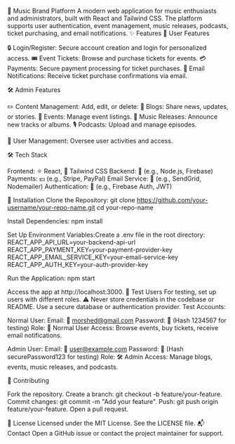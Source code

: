 🎵 Music Brand Platform
A modern web application for music enthusiasts and administrators, built with React and Tailwind CSS. The platform supports user authentication, event management, music releases, podcasts, ticket purchasing, and email notifications.
✨ Features
👤 User Features

🔒 Login/Register: Secure account creation and login for personalized access.
🎟️ Event Tickets: Browse and purchase tickets for events.
💳 Payments: Secure payment processing for ticket purchases.
📧 Email Notifications: Receive ticket purchase confirmations via email.

🛠️ Admin Features

✏️ Content Management: Add, edit, or delete:
📝 Blogs: Share news, updates, or stories.
🎉 Events: Manage event listings.
🎸 Music Releases: Announce new tracks or albums.
🎙️ Podcasts: Upload and manage episodes.


👥 User Management: Oversee user activities and access.

🛠️ Tech Stack

Frontend: ⚛️ React, 🎨 Tailwind CSS
Backend: 🔧 (e.g., Node.js, Firebase)
Payments: 💵 (e.g., Stripe, PayPal)
Email Service: 📧 (e.g., SendGrid, Nodemailer)
Authentication: 🔐 (e.g., Firebase Auth, JWT)

🚀 Installation
Clone the Repository:
git clone https://github.com/your-username/your-repo-name.git
cd your-repo-name

Install Dependencies:
npm install

Set Up Environment Variables:Create a .env file in the root directory:
REACT_APP_API_URL=your-backend-api-url
REACT_APP_PAYMENT_KEY=your-payment-provider-key
REACT_APP_EMAIL_SERVICE_KEY=your-email-service-key
REACT_APP_AUTH_KEY=your-auth-provider-key

Run the Application:
npm start

Access the app at http://localhost:3000.
🧪 Test Users
For testing, set up users with different roles. ⚠️ Never store credentials in the codebase or README. Use a secure database or authentication provider.
Test Accounts:

Normal User:
Email: 📧 morshed@gmail.com
Password: 🔑 (Hash 1234567 for testing)
Role: 👤 Normal User
Access: Browse events, buy tickets, receive email notifications.


Admin User:
Email: 📧 user@example.com
Password: 🔑 (Hash securePassword123 for testing)
Role: 🛠️ Admin
Access: Manage blogs, events, music releases, and podcasts.



🤝 Contributing

Fork the repository.
Create a branch: git checkout -b feature/your-feature.
Commit changes: git commit -m "Add your feature".
Push: git push origin feature/your-feature.
Open a pull request.

📜 License
Licensed under the MIT License. See the LICENSE file.
📬 Contact
Open a GitHub issue or contact the project maintainer for support.
